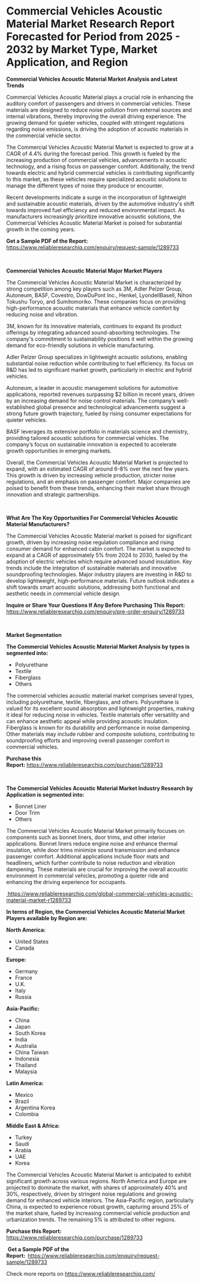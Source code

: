 <p><h1>Commercial Vehicles Acoustic Material Market Research Report Forecasted for Period from 2025 -  2032 by Market Type, Market Application, and Region</h1></p><p><strong>Commercial Vehicles Acoustic Material Market Analysis and Latest Trends</strong></p>
<p><p>Commercial Vehicles Acoustic Material plays a crucial role in enhancing the auditory comfort of passengers and drivers in commercial vehicles. These materials are designed to reduce noise pollution from external sources and internal vibrations, thereby improving the overall driving experience. The growing demand for quieter vehicles, coupled with stringent regulations regarding noise emissions, is driving the adoption of acoustic materials in the commercial vehicle sector.</p><p>The Commercial Vehicles Acoustic Material Market is expected to grow at a CAGR of 4.4% during the forecast period. This growth is fueled by the increasing production of commercial vehicles, advancements in acoustic technology, and a rising focus on passenger comfort. Additionally, the trend towards electric and hybrid commercial vehicles is contributing significantly to this market, as these vehicles require specialized acoustic solutions to manage the different types of noise they produce or encounter.</p><p>Recent developments indicate a surge in the incorporation of lightweight and sustainable acoustic materials, driven by the automotive industry's shift towards improved fuel efficiency and reduced environmental impact. As manufacturers increasingly prioritize innovative acoustic solutions, the Commercial Vehicles Acoustic Material Market is poised for substantial growth in the coming years.</p></p>
<p><strong>Get a Sample PDF of the Report:&nbsp;</strong> <a href="https://www.reliableresearchiq.com/enquiry/request-sample/1289733?utm_campaign=1900&utm_medium=2&utm_source=Github&utm_content=ia&utm_term=16012025&utm_id=commercial-vehicles-acoustic-material">https://www.reliableresearchiq.com/enquiry/request-sample/1289733</a></p>
<p>&nbsp;</p>
<p><strong>Commercial Vehicles Acoustic Material Major Market Players</strong></p>
<p><p>The Commercial Vehicles Acoustic Material Market is characterized by strong competition among key players such as 3M, Adler Pelzer Group, Autoneum, BASF, Covestro, DowDuPont Inc., Henkel, LyondellBasell, Nihon Tokushu Toryo, and Sumitomoriko. These companies focus on providing high-performance acoustic materials that enhance vehicle comfort by reducing noise and vibration.</p><p>3M, known for its innovative materials, continues to expand its product offerings by integrating advanced sound-absorbing technologies. The company's commitment to sustainability positions it well within the growing demand for eco-friendly solutions in vehicle manufacturing.</p><p>Adler Pelzer Group specializes in lightweight acoustic solutions, enabling substantial noise reduction while contributing to fuel efficiency. Its focus on R&D has led to significant market growth, particularly in electric and hybrid vehicles.</p><p>Autoneum, a leader in acoustic management solutions for automotive applications, reported revenues surpassing $2 billion in recent years, driven by an increasing demand for noise control materials. The company’s well-established global presence and technological advancements suggest a strong future growth trajectory, fueled by rising consumer expectations for quieter vehicles.</p><p>BASF leverages its extensive portfolio in materials science and chemistry, providing tailored acoustic solutions for commercial vehicles. The company’s focus on sustainable innovation is expected to accelerate growth opportunities in emerging markets.</p><p>Overall, the Commercial Vehicles Acoustic Material Market is projected to expand, with an estimated CAGR of around 6-8% over the next few years. This growth is driven by increasing vehicle production, stricter noise regulations, and an emphasis on passenger comfort. Major companies are poised to benefit from these trends, enhancing their market share through innovation and strategic partnerships.</p></p>
<p>&nbsp;</p>
<p><strong>What Are The Key Opportunities For Commercial Vehicles Acoustic Material Manufacturers?</strong></p>
<p><p>The Commercial Vehicles Acoustic Material market is poised for significant growth, driven by increasing noise regulation compliance and rising consumer demand for enhanced cabin comfort. The market is expected to expand at a CAGR of approximately 5% from 2024 to 2030, fueled by the adoption of electric vehicles which require advanced sound insulation. Key trends include the integration of sustainable materials and innovative soundproofing technologies. Major industry players are investing in R&D to develop lightweight, high-performance materials. Future outlook indicates a shift towards smart acoustic solutions, addressing both functional and aesthetic needs in commercial vehicle design.</p></p>
<p><strong>Inquire or Share Your Questions If Any Before Purchasing This Report:</strong> <a href="https://www.reliableresearchiq.com/enquiry/pre-order-enquiry/1289733?utm_campaign=1900&utm_medium=2&utm_source=Github&utm_content=ia&utm_term=16012025&utm_id=commercial-vehicles-acoustic-material">https://www.reliableresearchiq.com/enquiry/pre-order-enquiry/1289733</a></p>
<p>&nbsp;</p>
<p><strong>Market Segmentation</strong></p>
<p><strong>The Commercial Vehicles Acoustic Material Market Analysis by types is segmented into:</strong></p>
<p><ul><li>Polyurethane</li><li>Textile</li><li>Fiberglass</li><li>Others</li></ul></p>
<p><p>The commercial vehicles acoustic material market comprises several types, including polyurethane, textile, fiberglass, and others. Polyurethane is valued for its excellent sound absorption and lightweight properties, making it ideal for reducing noise in vehicles. Textile materials offer versatility and can enhance aesthetic appeal while providing acoustic insulation. Fiberglass is known for its durability and performance in noise dampening. Other materials may include rubber and composite solutions, contributing to soundproofing efforts and improving overall passenger comfort in commercial vehicles.</p></p>
<p><strong>Purchase this Report:&nbsp;</strong><a href="https://www.reliableresearchiq.com/purchase/1289733?utm_campaign=1900&utm_medium=2&utm_source=Github&utm_content=ia&utm_term=16012025&utm_id=commercial-vehicles-acoustic-material">https://www.reliableresearchiq.com/purchase/1289733</a></p>
<p>&nbsp;</p>
<p><strong>The Commercial Vehicles Acoustic Material Market Industry Research by Application is segmented into:</strong></p>
<p><ul><li>Bonnet Liner</li><li>Door Trim</li><li>Others</li></ul></p>
<p><p>The Commercial Vehicles Acoustic Material Market primarily focuses on components such as bonnet liners, door trims, and other interior applications. Bonnet liners reduce engine noise and enhance thermal insulation, while door trims minimize sound transmission and enhance passenger comfort. Additional applications include floor mats and headliners, which further contribute to noise reduction and vibration dampening. These materials are crucial for improving the overall acoustic environment in commercial vehicles, promoting a quieter ride and enhancing the driving experience for occupants.</p></p>
<p><a href="https://www.reliableresearchiq.com/global-commercial-vehicles-acoustic-material-market-r1289733?utm_campaign=1900&utm_medium=2&utm_source=Github&utm_content=ia&utm_term=16012025&utm_id=commercial-vehicles-acoustic-material">&nbsp;https://www.reliableresearchiq.com/global-commercial-vehicles-acoustic-material-market-r1289733</a></p>
<p><strong>In terms of Region, the Commercial Vehicles Acoustic Material Market Players available by Region are:</strong></p>
<p>
    <p> <strong> North America: </strong>
        <ul>
            <li>United States</li>
            <li>Canada</li>
        </ul>
        </p> 
    <p> <strong> Europe: </strong>
        <ul>
            <li>Germany</li>
            <li>France</li>
            <li>U.K.</li>
            <li>Italy</li>
            <li>Russia</li>
        </ul>
        </p> 
    <p> <strong> Asia-Pacific: </strong>
        <ul>
            <li>China</li>
            <li>Japan</li>
            <li>South Korea</li>
            <li>India</li>
            <li>Australia</li>
            <li>China Taiwan</li>
            <li>Indonesia</li>
            <li>Thailand</li>
            <li>Malaysia</li>
        </ul>
        </p> 
    <p> <strong> Latin America: </strong>
        <ul>
            <li>Mexico</li>
            <li>Brazil</li>
            <li>Argentina Korea</li>
            <li>Colombia</li>
        </ul>
        </p> 
    <p> <strong> Middle East & Africa: </strong>
        <ul>
            <li>Turkey</li>
            <li>Saudi</li>
            <li>Arabia</li>
            <li>UAE</li>
            <li>Korea</li>
        </ul>
    </p>
    </p>
<p><p>The Commercial Vehicles Acoustic Material Market is anticipated to exhibit significant growth across various regions. North America and Europe are projected to dominate the market, with shares of approximately 40% and 30%, respectively, driven by stringent noise regulations and growing demand for enhanced vehicle interiors. The Asia-Pacific region, particularly China, is expected to experience robust growth, capturing around 25% of the market share, fueled by increasing commercial vehicle production and urbanization trends. The remaining 5% is attributed to other regions.</p></p>
<p><strong>Purchase this Report: </strong><a href="https://www.reliableresearchiq.com/purchase/1289733?utm_campaign=1900&utm_medium=2&utm_source=Github&utm_content=ia&utm_term=16012025&utm_id=commercial-vehicles-acoustic-material">https://www.reliableresearchiq.com/purchase/1289733</a></p>
<p>&nbsp;<strong>Get a Sample PDF of the Report:&nbsp;&nbsp;</strong><a href="https://www.reliableresearchiq.com/enquiry/request-sample/1289733?utm_campaign=1900&utm_medium=2&utm_source=Github&utm_content=ia&utm_term=16012025&utm_id=commercial-vehicles-acoustic-material">https://www.reliableresearchiq.com/enquiry/request-sample/1289733</a></p>
<p><strong></strong></p>
<p>Check more reports on <a href="https://www.reliableresearchiq.com/?utm_campaign=1900&utm_medium=2&utm_source=Github&utm_content=ia&utm_term=16012025&utm_id=commercial-vehicles-acoustic-material">https://www.reliableresearchiq.com/</a></p>